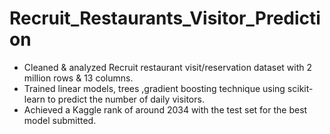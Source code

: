 # Recruit_Restaurants_Visitor_Prediction
-	Cleaned & analyzed Recruit restaurant visit/reservation dataset with 2 million rows & 13 columns.
- Trained linear models, trees ,gradient boosting technique using scikit-learn to predict the number of daily visitors.
- Achieved a Kaggle rank of around 2034 with the test set for the best model submitted.
